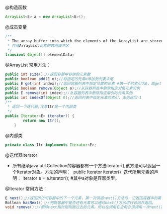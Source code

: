 @构造函数
```java
ArrayList<E> a = new ArrayList<E>();
```
@成员变量

```java
/**
 * The array buffer into which the elements of the ArrayList are stored.
 * 存储ArrayList元素的数组缓冲区
 */
transient Object[] elementData;
```

@ArrayList<E> 常用方法：

```java
public int size();//返回容器中容纳的元素数
public boolean add(E o);//将指定的元素o添加到列表末尾
public E get(int index);//返回容器列表中指定位置的元素 #第一个的索引为0，即get(0)
public boolean remove(Object o);//从容器列表中删除指定对象元素实例
public E remove(int index);//从容器列表中删除指定索引的元素实例
public int indexOf(Object 0);//返回列表中指定元素的索引，无则返回-1
/**
 * 返回一个迭代器,注意Itr是一个内部类
 */
public Iterator<E> iterator() {
        return new Itr();
    }
```

@内部类

```java
private class Itr implements Iterator<E>;
```



@迭代器Iterator<E>

- 所有继承java.util.Collection的容器都有一个方法iterator(),该方法可以返回一个Iterator<E>对象。
  ​        方法的声明：
  ​            public Iterator<E> iterator()
  ​        迭代所用元素的声明：
  ​            Iterator<String> e = a.iterator(); #其中a对象是容器类型。

@Iterator<E> 常用方法：
```java
E next();//返回所访问容器中的下一个元素，第一次调用next()方法时，它返回容器中的第一个元素。get(0)
Bollean hasNext();//判断容器中是否还有元素可以通过next()方法进行访问并返回。
void remove();//删除next指针刚刚跳过去的元素。所以在调用它之前必须调用一次next()方法。
```
